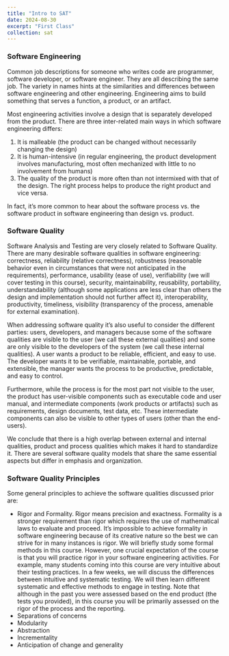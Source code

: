 ```yaml
---
title: "Intro to SAT"
date: 2024-08-30
excerpt: "First Class"
collection: sat
---
```



### Software Engineering


Common job descriptions for someone who writes code are programmer, software developer, or software engineer. They are all describing the same job. The variety in names hints at the similarities and differences between software engineering and other engineering. Engineering aims to build something that serves a function, a product, or an artifact. 


Most engineering activities involve a design that is separately developed from the product. There are three inter-related main ways in which software engineering differs:
1. It is malleable (the product can be changed without necessarily changing the design)
2. It is human-intensive (in regular engineering, the product development involves manufacturing, most often mechanized with little to no involvement from humans)
3. The quality of the product is more often than not intermixed with that of the design. The right process helps to produce the right product and vice versa.


In fact, it’s more common to hear about the software process vs. the software product in software engineering than design vs. product.


### Software Quality

Software Analysis and Testing are very closely related to Software Quality. There are many desirable software qualities in software engineering: correctness, reliability (relative correctness), robustness (reasonable behavior even in circumstances that were not anticipated in the requirements), performance, usability (ease of use), verifiability (we will cover testing in this course), security, maintainability, reusability, portability, understandability (although some applications are less clear than others the design and implementation should not further affect it), interoperability, productivity, timeliness, visibility (transparency of the process, amenable for external examination).


When addressing software quality it’s also useful to consider the different parties: users, developers, and managers because some of the software qualities are visible to the user (we call these external qualities) and some are only visible to the developers of the system (we call these internal qualities). A user wants a product to be reliable, efficient, and easy to use. The developer wants it to be verifiable, maintainable, portable, and extensible, the manager wants the process to be productive, predictable, and easy to control. 


Furthermore, while the process is for the most part not visible to the user, the product has user-visible components such as executable code and user manual, and intermediate components (work products or artifacts) such as requirements, design documents, test data, etc. These intermediate components can also be visible to other types of users (other than the end-users). 


We conclude that there is a high overlap between external and internal qualities, product and process qualities which makes it hard to standardize it. There are several software quality models that share the same essential aspects but differ in emphasis and organization. 


### Software Quality Principles

Some general principles to achieve the software qualities discussed prior are:
- Rigor and Formality. Rigor means precision and exactness. Formality is a stronger requirement than rigor which requires the use of mathematical laws to evaluate and proceed. It’s impossible to achieve formality in software engineering because of its creative nature so the best we can strive for in many instances is rigor. We will briefly study some formal methods in this course. However, one crucial expectation of the course is that you will practice rigor in your software engineering activities. For example, many students coming into this course are very intuitive about their testing practices. In a few weeks, we will discuss the differences between intuitive and systematic testing. We will then learn different systematic and effective methods to engage in testing. Note that although in the past you were assessed based on the end product (the tests you provided), in this course you will be primarily assessed on the rigor of the process and the reporting.
- Separations of concerns
- Modularity
- Abstraction
- Incrementality 
- Anticipation of change and generality 

